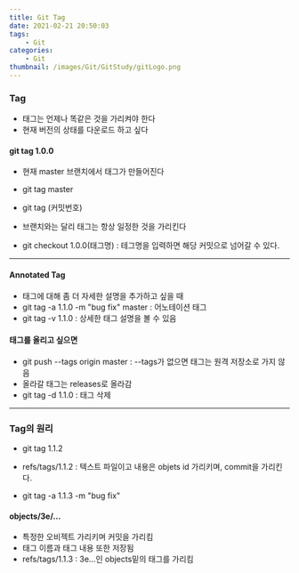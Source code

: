 ```yaml
---
title: Git Tag
date: 2021-02-21 20:50:03
tags:
    - Git
categories:
    - Git
thumbnail: /images/Git/GitStudy/gitLogo.png
---
```


### Tag
- 태그는 언제나 똑같은 것을 가리켜야 한다
- 현재 버전의 상태를 다운로드 하고 싶다

#### git tag 1.0.0
- 현재 master 브랜치에서 태그가 만들어진다
- git tag master
- git tag (커밋번호)

- 브랜치와는 달리 태그는 항상 일정한 것을 가리킨다
- git checkout 1.0.0(태그명) : 테그명을 입력하면 해당 커밋으로 넘어갈 수 있다.

---------------------------------------

#### Annotated Tag
- 태그에 대해 좀 더 자세한 설명을 추가하고 싶을 때
- git tag -a 1.1.0 -m "bug fix" master : 어노테이션 태그
- git tag -v 1.1.0 : 상세한 태그 설명을 볼 수 있음

#### 태그를 올리고 싶으면
- git push --tags origin master : --tags가 없으면 태그는 원격 저장소로 가지 않음
- 올라갈 태그는 releases로 올라감
- git tag -d 1.1.0 : 태그 삭제

---------------------------------------

### Tag의 원리
- git tag 1.1.2
- refs/tags/1.1.2 : 텍스트 파일이고 내용은 objets id 가리키며, commit을 가리킨다.

- git tag -a 1.1.3 -m "bug fix"

#### objects/3e/...
- 특정한 오비젝트 가리키며 커밋을 가리킴
- 태그 이름과 태그 내용 또한 저장됨
- refs/tags/1.1.3 : 3e...인 objects밑의 태그를 가리킴

